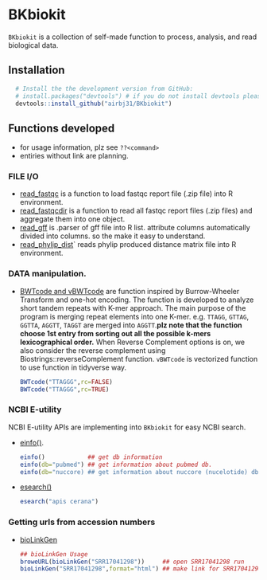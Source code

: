 # BKbiokit

`BKbiokit` is a collection of self-made function to process, analysis, and read biological data.

## Installation

```r
  # Install the the development version from GitHub:
  # install.packages("devtools") # if you do not install devtools please install it 
  devtools::install_github("airbj31/BKbiokit")
```
## Functions developed

* for usage information, plz see `??<command>`
* entiries without link are planning.

### FILE I/O

- [read_fastqc](./R/read_fastqc.R) is a function to load fastqc report file (.zip file) into R environment.
- [read_fastqcdir](./R/read_fastqcdir.R) is a function to read all fastqc report files (.zip files) and aggregate them into one object.
- [read_gff](./R/read_gff.R) is .parser of gff file into R list. attribute columns automatically divided into columns. so the make it easy to understand.
- [read_phylip_dist](./R/read_phylip_dist.R)` reads phylip produced distance matrix file into R environment.

### DATA manipulation.

- [BWTcode and vBWTcode](./R/BWT.R) are function inspired by Burrow-Wheeler Transform and one-hot encoding. The function is developed to analyze short tandem repeats with K-mer approach. The main purpose of the program is merging repeat elements into one K-mer. e.g. `TTAGG`, `GTTAG`, `GGTTA`, `AGGTT`, `TAGGT` are merged into `AGGTT`.**plz note that the function choose 1st entry from sorting out all the possible k-mers lexicographical order.** When Reverse Complement options is on, we also consider the reverse complement using Biostrings::reverseComplement function. `vBWTcode` is vectorized function to use function in tidyverse way.  
  ```r
  BWTcode("TTAGGG",rc=FALSE)
  BWTcode("TTAGGG",rc=TRUE)

  ```
### NCBI E-utility

NCBI E-utility APIs are implementing into `BKbiokit` for easy NCBI search.

- [einfo()](./R/einfo.R).  
  ```r
  einfo()            ## get db information
  einfo(db="pubmed") ## get information about pubmed db.
  einfo(db="nuccore) ## get information about nuccore (nucelotide) db.
  ```
- [esearch()](./R/einfo.R)
  ```r
  esearch("apis cerana")
  
  ```


### Getting urls from accession numbers

- [bioLinkGen](./R/bioLinkGen.R)

  ```r 
  ## bioLinkGen Usage
  broweURL(bioLinkGen("SRR17041298"))     ## open SRR17041298 run
  bioLinkGen("SRR17041298",format="html") ## make link for SRR17041298
  ```

<!--


- read_plink_ped()      - read plink version 1 file.
- read_plink_genome()   - read `--genome` output of plink
- read_plink_miss()     - read `--miss` output of plink 
- read_plink_pca()      - 
- read_plink_mds()      -

## TODO
- [trimmomatic](./trim.R) call system command to do adapter clipping/low quality removal.
- [NCBI_search](./R/ncbi_search.R) search things in various 



## R pipelines

# NG

https://sra-downloadb.be-md.ncbi.nlm.nih.gov/sos3/sra-pub-run-19/SRR11888826/SRR11888826.1

## References

[^1] [plink v1.9](https://www.cog-genomics.org/plink2/)

-->

